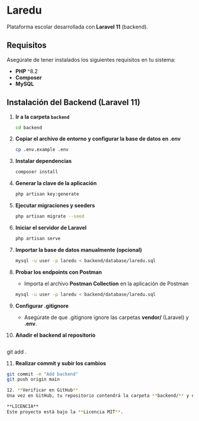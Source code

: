 # Laredu  
Plataforma escolar desarrollada con **Laravel 11** (backend).  

## Requisitos  
Asegúrate de tener instalados los siguientes requisitos en tu sistema:  

- **PHP** ^8.2  
- **Composer**  
- **MySQL**  

## Instalación del Backend (Laravel 11)  

1. **Ir a la carpeta `backend`**  
   ```bash
   cd backend

2. **Copiar el archivo de entorno y configurar la base de datos en .env**  
   ```bash
   cp .env.example .env

3. **Instalar dependencias**  
   ```bash
   composer install

4. **Generar la clave de la aplicación**  
   ```bash
   php artisan key:generate

5. **Ejecutar migraciones y seeders**  
   ```bash
   php artisan migrate --seed

6. **Iniciar el servidor de Laravel**  
   ```bash
   php artisan serve

7. **Importar la base de datos manualmente (opcional)**  
   ```bash
   mysql -u user -p laredu < backend/database/laredu.sql

8. **Probar los endpoints con Postman**  
   - Importa el archivo **Postman Collection** en la aplicación de Postman
   ```bash
   mysql -u user -p laredu < backend/database/laredu.sql

9. **Configurar .gitignore**  
   - Asegúrate de que .gitignore ignore las carpetas **vendor/** (Laravel) y **.env**.

10. **Añadir el backend al repositorio**  
    ```bash
   git add .

11. **Realizar commit y subir los cambios**  
   ```bash
   git commit -m "Add backend"
   git push origin main

12. **Verificar en GitHub**  
   Una vez en GitHub, tu repositorio contendrá la carpeta **backend/** y este **README.md**.

**LICENCIA**
Este proyecto está bajo la **Licencia MIT**.
